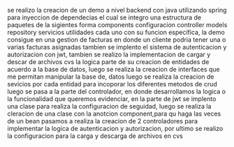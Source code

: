 se realizo la creacion de un demo a nivel backend con java utilizando spring para inyeccion de dependecias el cual se integro una estructura de paquetes de la sigientes forma components configuracion controller models repository servicios utilidades cada uno con su funcion especifica, la demo consigue en una gestion de facturas en donde un cliente podria tener una o varias facturas asignadas tambien se implento el sistema de autenticacion y autorizacion con jwt, tambien se realizo la implementacion de cargar y descar de archivos cvs la logica parte de su creacion de entidades de acuerdo a la base de datos, luego se realiza la creacion de interfaces que me permitan manipular la base de, datos luego se realiza la creacion de sevicios por cada entidad para incoporar los diferentes metodos de crud luego se pasa a la parte del controlador, en donde desarrollamos la logica o la funcionalidad que queremos evidenciar, en la parte de jwt se implento una clase para realiza la configuracion de seguidad, luego se realiza la cleracion de una clase con la anotcion component,para qu haga las veces de un bean pasamos a realiza la creacion de 2 controladores para implementar la logica de autenticacion y autorizacion, por ultimo se realizo la configuracion para la carga y descarga de archivos en cvs
